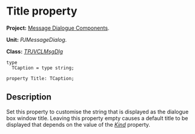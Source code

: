 <a href='Hidden comment: 
$Rev$
$Date$
'></a>

# Title property #

**Project:** [Message Dialogue Components](MessageDialogComponents.md).

**Unit:** _PJMessageDialog_.

**Class:** _[TPJVCLMsgDlg](TPJVCLMsgDlg.md)_

```
type
  TCaption = type string;

property Title: TCaption;
```

## Description ##

Set this property to customise the string that is displayed as the dialogue box window title. Leaving this property empty causes a default title to be displayed that depends on the value of the _[Kind](TPJVCLMsgDlgKind.md)_ property.